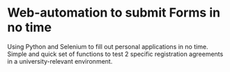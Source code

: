 # Web-automation to submit Forms in no time
Using Python and Selenium to fill out personal applications in no time. Simple and quick set of functions to test 2 specific registration agreements in a university-relevant environment.
